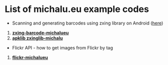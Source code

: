 List of michalu.eu example codes
==================

* Scanning and generating barcodes using zxing library on Android ([here](http://michalu.eu/wordpress/scanning-and-generating-barcodes-using-zxing-library-on-android/)) 
 1. [__zxing-barcode-michalueu__](https://github.com/fockeRR/michalueu-examples/tree/master/zxing-barcode-michalueu)
 2. [__apklib zxinglib-michalu__](https://github.com/fockeRR/michalueu-examples/tree/master/zxinglib-michalu)
* Flickr API - how to get images from Flickr by tag
 1. [__flickr-michalueu__](https://github.com/fockeRR/michalueu-examples/tree/master/flickr-michalueu)
